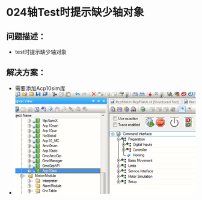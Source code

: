 # 024轴Test时提示缺少轴对象
## 问题描述：
- test时提示缺少轴对象
## 解决方案：
- 需要添加Acp10sim库
- ![Img](./FILES/024轴Test时提示缺少轴对象.md/img-20220810134410.png)
